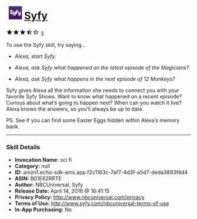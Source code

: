 # &nbsp;<img src="skill_icon" alt="Syfy icon" width="36"> [Syfy](http://alexa.amazon.com/#skills/amzn1.echo-sdk-ams.app.f2c1163c-7af7-4d3f-a5d7-deda3893f4d4)
![3.3 stars](../../images/ic_star_black_18dp_1x.png)![3.3 stars](../../images/ic_star_black_18dp_1x.png)![3.3 stars](../../images/ic_star_black_18dp_1x.png)![3.3 stars](../../images/ic_star_half_black_18dp_1x.png)![3.3 stars](../../images/ic_star_border_black_18dp_1x.png) 3

To use the Syfy skill, try saying...

* *Alexa, start Syfy.*

* *Alexa, ask Syfy what happened on the latest episode of the Magicians?*

* *Alexa, ask Syfy what happens in the next episode of 12 Monkeys?*

Syfy gives Alexa all the information she needs to connect you with your favorite Syfy Shows. Want to know what happened on a recent episode? Curious about what’s going to happen next? When can you watch it live? Alexa knows the answers, so you’ll always be up to date.

PS. See if you can find some Easter Eggs hidden within Alexa’s memory bank.

***

### Skill Details

* **Invocation Name:** sci fi
* **Category:** null
* **ID:** amzn1.echo-sdk-ams.app.f2c1163c-7af7-4d3f-a5d7-deda3893f4d4
* **ASIN:** B01E62RRTE
* **Author:** NBCUniversal, Syfy
* **Release Date:** April 14, 2016 @ 16:41:15
* **Privacy Policy:** http://www.nbcuniversal.com/privacy
* **Terms of Use:** http://www.syfy.com/nbcuniversal-terms-of-use
* **In-App Purchasing:** No
